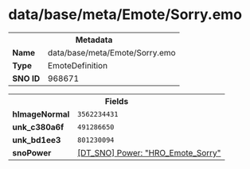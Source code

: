 <h1>data/base/meta/Emote/Sorry.emo</h1><table><tr><th colspan="100%">Metadata</th></tr><tr><td><b>Name</b></td><td>data/base/meta/Emote/Sorry.emo</td></tr><tr><td><b>Type</b></td><td>EmoteDefinition</td></tr><tr><td><b>SNO ID</b></td><td>968671</td></tr></table>

<table><tr><th colspan="100%">Fields</th></tr><tr><td><b>hImageNormal</b></td><td><code>3562234431</code></td></tr><tr><td><b>unk_c380a6f</b></td><td><code>491286650</code></td></tr><tr><td><b>unk_bd1ee3</b></td><td><code>801230094</code></td></tr><tr><td><b>snoPower</b></td><td><a href="..\Power\HRO_Emote_Sorry.pow.md">[DT_SNO] Power: "HRO_Emote_Sorry"</a></td></tr></table>

